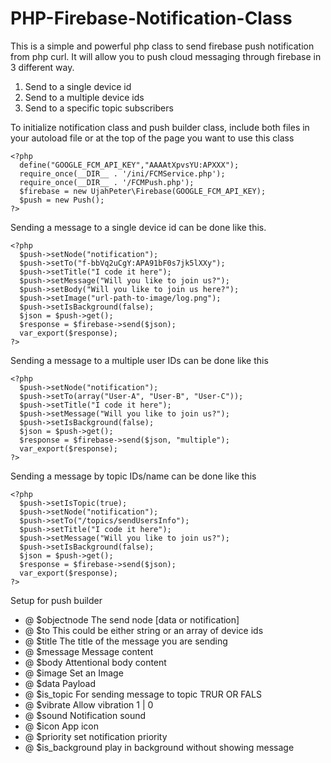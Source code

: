 # PHP-Firebase-Notification-Class
 This is a simple and powerful php class to send firebase push notification from php curl. It will allow you to push cloud messaging through firebase in 3 different way.
 
1. Send to a single device id
2. Send to a multiple device ids
3. Send to a specific topic  subscribers

To initialize notification class and push builder class, include both files in your autoload file or at the top of the page you want to use this class

    <?php
      define("GOOGLE_FCM_API_KEY","AAAAtXpvsYU:APXXX");
      require_once(__DIR__ . '/ini/FCMService.php'); 
      require_once(__DIR__ . '/FCMPush.php');
      $firebase = new UjahPeter\Firebase(GOOGLE_FCM_API_KEY);
      $push = new Push();
    ?>

Sending a message to a single device id can be done like this.

    <?php
      $push->setNode("notification");
      $push->setTo("f-bbVq2uCgY:APA91bF0s7jk5lXXy");
      $push->setTitle("I code it here");
      $push->setMessage("Will you like to join us?");
      $push->setBody("Will you like to join us here?");
      $push->setImage("url-path-to-image/log.png");
      $push->setIsBackground(false);
      $json = $push->get();
      $response = $firebase->send($json);
      var_export($response);
    ?>
    
Sending a message to a multiple user IDs can be done like this

    <?php
      $push->setNode("notification");
      $push->setTo(array("User-A", "User-B", "User-C"));
      $push->setTitle("I code it here");
      $push->setMessage("Will you like to join us?");
      $push->setIsBackground(false);
      $json = $push->get();
      $response = $firebase->send($json, "multiple");
      var_export($response);
    ?>
    
 Sending a message by topic IDs/name can be done like this

    <?php
      $push->setIsTopic(true);
      $push->setNode("notification");
      $push->setTo("/topics/sendUsersInfo");
      $push->setTitle("I code it here");
      $push->setMessage("Will you like to join us?");
      $push->setIsBackground(false);
      $json = $push->get();
      $response = $firebase->send($json);
      var_export($response);
    ?>

Setup for push builder 

   * @ $objectnode The send node [data or notification]
   * @ $to  This could be either string or an array of device ids
   * @ $title The title of the message you are sending
   * @ $message Message content
   * @ $body Attentional body content
   * @ $image Set an Image 
   * @ $data Payload
   * @ $is_topic  For sending message to topic TRUR OR FALS
   * @ $vibrate Allow vibration 1 | 0
   * @ $sound  Notification sound 
   * @ $icon  App icon
   * @ $priority set notification priority
   * @ $is_background play in background without showing message
